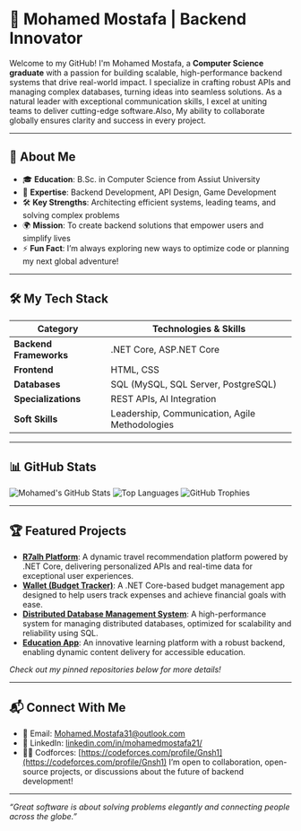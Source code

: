 # 🚀 Mohamed Mostafa | Backend Innovator

Welcome to my GitHub! I'm Mohamed Mostafa, a **Computer Science graduate** with a passion for building scalable, high-performance backend systems that drive real-world impact. I specialize in crafting robust APIs and managing complex databases, turning ideas into seamless solutions. As a natural leader with exceptional communication skills, I excel at uniting  teams to deliver cutting-edge software.Also, My ability to collaborate globally ensures clarity and success in every project.

---

## 🌟 About Me
- 🎓 **Education**: B.Sc. in Computer Science from Assiut University
- 💼 **Expertise**: Backend Development, API Design, Game Development
- 🛠️ **Key Strengths**: Architecting efficient systems, leading teams, and solving complex problems
- 🌍 **Mission**: To create backend solutions that empower users and simplify lives
- ⚡ **Fun Fact**: I’m always exploring new ways to optimize code or planning my next global adventure!

---

## 🛠️ My Tech Stack
| **Category**          | **Technologies & Skills**                      |
|-----------------------|-----------------------------------------------|
| **Backend Frameworks**| .NET Core, ASP.NET Core                       |
| **Frontend**          | HTML, CSS                                     |
| **Databases**         | SQL (MySQL, SQL Server, PostgreSQL)           |
| **Specializations**   | REST APIs, AI Integration                     |
| **Soft Skills**       | Leadership, Communication, Agile Methodologies |

---

## 📊 GitHub Stats
![Mohamed's GitHub Stats](https://github-readme-stats.vercel.app/api?username=MohamedMostafa21&show_icons=true&theme=dracula)
![Top Languages](https://github-readme-stats.vercel.app/api/top-langs/?username=MohamedMostafa21&layout=compact&theme=dracula)
![GitHub Trophies](https://github-profile-trophy.vercel.app/?username=MohamedMostafa21&theme=gruvbox)

---

## 🏆 Featured Projects
- **[R7alh Platform](https://github.com/MohamedMostafa21/R7alh)**: A dynamic travel recommendation platform powered by .NET Core, delivering personalized APIs and real-time data for exceptional user experiences.
- **[Wallet (Budget Tracker)](https://github.com/MohamedMostafa21/Wallet)**: A .NET Core-based budget management app designed to help users track expenses and achieve financial goals with ease.
- **[Distributed Database Management System](https://github.com/MohamedMostafa21/DistributedDB)**: A high-performance system for managing distributed databases, optimized for scalability and reliability using SQL.
- **[Education App](https://github.com/MohamedMostafa21/EduApp)**: An innovative learning platform with a robust backend, enabling dynamic content delivery for accessible education.

*Check out my pinned repositories below for more details!*

---

## 📬 Connect With Me
- 📧 Email: [Mohamed.Mostafa31@outlook.com](mailto:Mohamed.Mostafa31@outlook.com)
- 💼 LinkedIn: [linkedin.com/in/mohamedmostafa21/](https://www.linkedin.com/in/mohamedmostafa21/)
- 👩‍💻 Codforces: [https://codeforces.com/profile/Gnsh1](https://codeforces.com/profile/Gnsh1)
I’m open to collaboration, open-source projects, or discussions about the future of backend development!

---

*“Great software is about solving problems elegantly and connecting people across the globe.”*
